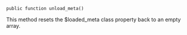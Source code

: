 `public function unload_meta()`

This method resets the $loaded_meta class property back to an empty array.